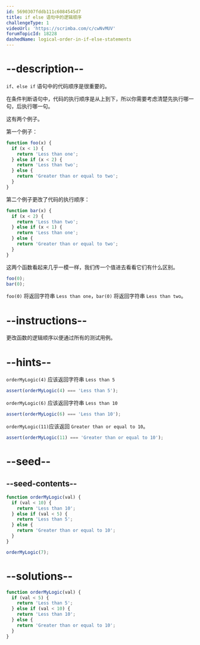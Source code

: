 ```yaml
---
id: 5690307fddb111c6084545d7
title: if else 语句中的逻辑顺序
challengeType: 1
videoUrl: 'https://scrimba.com/c/cwNvMUV'
forumTopicId: 18228
dashedName: logical-order-in-if-else-statements
---
```


# --description--

`if`、`else if` 语句中的代码顺序是很重要的。

在条件判断语句中，代码的执行顺序是从上到下，所以你需要考虑清楚先执行哪一句，后执行哪一句。

这有两个例子。

第一个例子：

```js
function foo(x) {
  if (x < 1) {
    return 'Less than one';
  } else if (x < 2) {
    return 'Less than two';
  } else {
    return 'Greater than or equal to two';
  }
}
```

第二个例子更改了代码的执行顺序：

```js
function bar(x) {
  if (x < 2) {
    return 'Less than two';
  } else if (x < 1) {
    return 'Less than one';
  } else {
    return 'Greater than or equal to two';
  }
}
```

这两个函数看起来几乎一模一样，我们传一个值进去看看它们有什么区别。

```js
foo(0);
bar(0);
```

`foo(0)` 将返回字符串 `Less than one`，`bar(0)` 将返回字符串 `Less than two`。

# --instructions--

更改函数的逻辑顺序以便通过所有的测试用例。

# --hints--

`orderMyLogic(4)` 应该返回字符串 `Less than 5`

```js
assert(orderMyLogic(4) === 'Less than 5');
```

`orderMyLogic(6)` 应该返回字符串 `Less than 10`

```js
assert(orderMyLogic(6) === 'Less than 10');
```

`orderMyLogic(11)`应该返回 `Greater than or equal to 10`。

```js
assert(orderMyLogic(11) === 'Greater than or equal to 10');
```

# --seed--

## --seed-contents--

```js
function orderMyLogic(val) {
  if (val < 10) {
    return 'Less than 10';
  } else if (val < 5) {
    return 'Less than 5';
  } else {
    return 'Greater than or equal to 10';
  }
}

orderMyLogic(7);
```

# --solutions--

```js
function orderMyLogic(val) {
  if (val < 5) {
    return 'Less than 5';
  } else if (val < 10) {
    return 'Less than 10';
  } else {
    return 'Greater than or equal to 10';
  }
}
```
